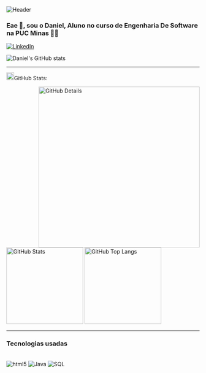 <div>
<img align="center" alt="Header" src="https://github.com/joaopauloaramuni/joaopauloaramuni/blob/main/img/header.png?raw=true"/>
</div>





### Eae 👋, sou o Daniel, Aluno no curso de Engenharia De Software na PUC Minas 👨‍🏫
[![LinkedIn](https://img.shields.io/badge/LinkedIn-0077B5?style=for-the-badge&logo=linkedin&logoColor=white)](https://www.linkedin.com/in/daniel-alves-oliveira-2b29b0318/)

![Daniel's GitHub stats](https://github-readme-stats.vercel.app/api?username=daniel-alv-1&show_icons=true&theme=radical)

-----

<img height="20" alt="GIF" src="https://github.com/joaopauloaramuni/joaopauloaramuni/blob/main/img/graphic.gif?raw=true"/>GitHub Stats:

<div>
<img align="right" alt="GitHub Details" width="420px" src="http://github-profile-summary-cards.vercel.app/api/cards/profile-details?username=gabrielpdiniz&theme=github_dark"/>
<!--- <img alt="GitHub Commits" width="200px" src="http://github-profile-summary-cards.vercel.app/api/cards/productive-time?username=joaopauloaramuni&theme=github_dark"/> -->
<img alt="GitHub Stats" width="200px" src="http://github-profile-summary-cards.vercel.app/api/cards/stats?username=gabrielpdiniz&theme=github_dark"/>
<img alt="GitHub Top Langs" width="200px" src="http://github-profile-summary-cards.vercel.app/api/cards/repos-per-language?username=gabrielpdiniz&theme=github_dark"/>
</div>

-----

### Tecnologias usadas
<div style = "display: inline_block"><br/>
    <img align="center" alt="html5" src ="https://img.shields.io/badge/HTML-239120?style=for-the-badge&logo=html5&logoColor=white">
    <img align="center" alt="Java" src ="https://img.shields.io/badge/Java-ED8B00?style=for-the-badge&logo=openjdk&logoColor=white">
    <img align="center" alt="SQL" src ="https://img.shields.io/badge/MySQL-00000F?style=for-the-badge&logo=mysql&logoColor=white">
</div>
    
